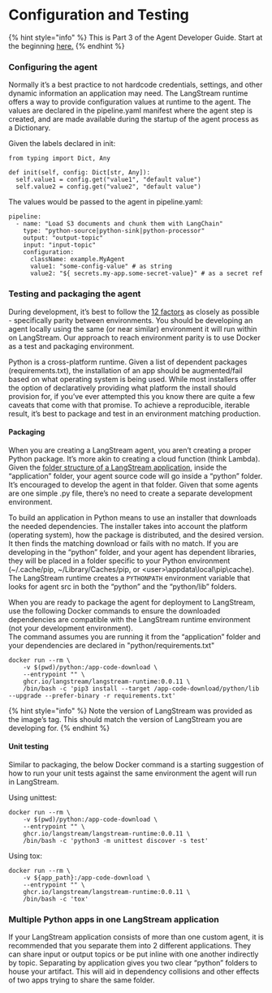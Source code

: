 # Configuration and Testing

{% hint style="info" %}
This is Part 3 of the Agent Developer Guide. Start at the beginning [here.](./)
{% endhint %}

### Configuring the agent

Normally it’s a best practice to not hardcode credentials, settings, and other dynamic information an application may need. The LangStream runtime offers a way to provide configuration values at runtime to the agent. The values are declared in the pipeline.yaml manifest where the agent step is created, and are made available during the startup of the agent process as a Dictionary.

Given the labels declared in init:

```
from typing import Dict, Any

def init(self, config: Dict[str, Any]):
  self.value1 = config.get("value1", "default value")
  self.value2 = config.get("value2", "default value")
```

The values would be passed to the agent in pipeline.yaml:

```
pipeline:
  - name: "Load S3 documents and chunk them with LangChain"
    type: "python-source|python-sink|python-processor"
    output: "output-topic"
    input: "input-topic"
    configuration:
      className: example.MyAgent
      value1: "some-config-value" # as string
      value2: "${ secrets.my-app.some-secret-value}" # as a secret ref
```

### Testing and packaging the agent

During development, it’s best to follow the [12 factors](https://12factor.net/) as closely as possible - specifically parity between environments. You should be developing an agent locally using the same (or near similar) environment it will run within on LangStream. Our approach to reach environment parity is to use Docker as a test and packaging environment.

Python is a cross-platform runtime. Given a list of dependent packages (requirements.txt), the installation of an app should be augmented/fail based on what operating system is being used. While most installers offer the option of declaratively providing what platform the install should provision for, if you’ve ever attempted this you know there are quite a few caveats that come with that promise. To achieve a reproducible, iterable result, it’s best to package and test in an environment matching production.

#### **Packaging**

When you are creating a LangStream agent, you aren’t creating a proper Python package. It’s more akin to creating a cloud function (think Lambda). Given the [folder structure of a LangStream application](https://docs.langstream.ai/building-applications/development-environment), inside the “application” folder, your agent source code will go inside a “python” folder. It’s encouraged to develop the agent in that folder. Given that some agents are one simple .py file, there’s no need to create a separate development environment.

To build an application in Python means to use an installer that downloads the needed dependencies. The installer takes into account the platform (operating system), how the package is distributed, and the desired version. It then finds the matching download or fails with no match. If you are developing in the “python” folder, and your agent has dependent libraries, they will be placed in a folder specific to your Python environment (\~/.cache/pip, \~/Library/Caches/pip, or \<user>\appdata\local\pip\cache). The LangStream runtime creates a `PYTHONPATH` environment variable that looks for agent src in both the “python” and the “python/lib” folders.

When you are ready to package the agent for deployment to LangStream, use the following Docker commands to ensure the downloaded dependencies are compatible with the LangStream runtime environment (not your development environment). \
The command assumes you are running it from the “application” folder and your dependencies are declared in "python/requirements.txt"

```
docker run --rm \
    -v $(pwd)/python:/app-code-download \
    --entrypoint "" \
    ghcr.io/langstream/langstream-runtime:0.0.11 \
    /bin/bash -c 'pip3 install --target /app-code-download/python/lib --upgrade --prefer-binary -r requirements.txt'
```

{% hint style="info" %}
Note the version of LangStream was provided as the image’s tag. This should match the version of LangStream you are developing for.
{% endhint %}

#### **Unit testing**

Similar to packaging, the below Docker command is a starting suggestion of how to run your unit tests against the same environment the agent will run in LangStream.

Using unittest:

```
docker run --rm \
    -v $(pwd)/python:/app-code-download \
    --entrypoint "" \
    ghcr.io/langstream/langstream-runtime:0.0.11 \
    /bin/bash -c 'python3 -m unittest discover -s test'
```

Using tox:

```
docker run --rm \
    -v ${app_path}:/app-code-download \
    --entrypoint "" \
    ghcr.io/langstream/langstream-runtime:0.0.11 \
    /bin/bash -c 'tox'
```

### Multiple Python apps in one LangStream application

If your LangStream application consists of more than one custom agent, it is recommended that you separate them into 2 different applications. They can share input or output topics or be put inline with one another indirectly by topic. Separating by application gives you two clear “python” folders to house your artifact. This will aid in dependency collisions and other effects of two apps trying to share the same folder.
